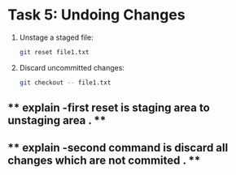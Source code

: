# **Task 5: Undoing Changes**
1. Unstage a staged file:  
   ```bash
   git reset file1.txt
   ```
2. Discard uncommitted changes:  
   ```bash
   git checkout -- file1.txt
   ```

 ##  ** explain -first reset is staging area to unstaging area  . **


 ##  ** explain -second command is discard all changes which are not commited  . **